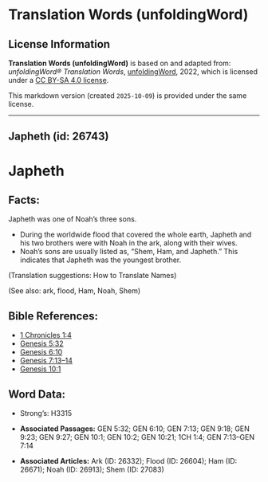 # Translation Words (unfoldingWord)

## License Information

**Translation Words (unfoldingWord)** is based on and adapted from: _unfoldingWord® Translation Words_, [unfoldingWord](https://unfoldingword.org/utw), 2022, which is licensed under a [CC BY-SA 4.0 license](https://creativecommons.org/licenses/by-sa/4.0/legalcode.en).

This markdown version (created `2025-10-09`) is provided under the same license.



--------------------------------

## Japheth (id: 26743)

Japheth
=======

Facts:
------

Japheth was one of Noah’s three sons.

* During the worldwide flood that covered the whole earth, Japheth and his two brothers were with Noah in the ark, along with their wives.
* Noah’s sons are usually listed as, “Shem, Ham, and Japheth.” This indicates that Japheth was the youngest brother.

(Translation suggestions: How to Translate Names)

(See also: ark, flood, Ham, Noah, Shem)

Bible References:
-----------------

* [1 Chronicles 1:4](https://ref.ly/1Chr1:4)
* [Genesis 5:32](https://ref.ly/Gen5:32)
* [Genesis 6:10](https://ref.ly/Gen6:10)
* [Genesis 7:13–14](https://ref.ly/Gen7:13-Gen7:14)
* [Genesis 10:1](https://ref.ly/Gen10:1)

Word Data:
----------

* Strong’s: H3315

* **Associated Passages:** GEN 5:32; GEN 6:10; GEN 7:13; GEN 9:18; GEN 9:23; GEN 9:27; GEN 10:1; GEN 10:2; GEN 10:21; 1CH 1:4; GEN 7:13–GEN 7:14
* **Associated Articles:** Ark (ID: 26332); Flood (ID: 26604); Ham (ID: 26671); Noah (ID: 26913); Shem (ID: 27083)

